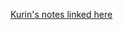 [Kurin's notes linked here](https://yobibyte.github.io/files/paper_notes/Generative_Adversarial_Imitation_Learning__Ho_Ermon__2017.pdf)
